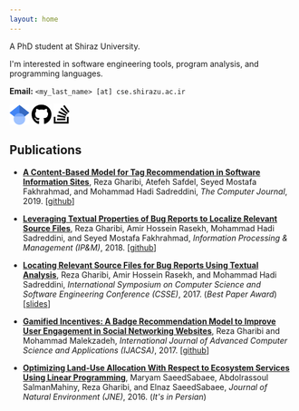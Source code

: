 ```yaml
---
layout: home
---
```


A PhD student at Shiraz University.

I'm interested in software engineering tools, program analysis, and programming languages.

**Email:** `<my_last_name> [at] cse.shirazu.ac.ir`

[<img src="assets/google-scholar.svg" alt="Google Scholar" width="35"/>](https://scholar.google.com/citations?hl=en&user=y5AU7-0AAAAJ)
[<img src="assets/github.svg" alt="GitHub" width="35"/>](https://github.com/h4iku)
[<img src="assets/stack-overflow.svg" alt="Stack Overflow" width="28"/>](https://stackoverflow.com/users/1825964/h4iku)

## Publications

- **[A Content-Based Model for Tag Recommendation in Software Information Sites](https://doi.org/10.1093/comjnl/bxz144)**,
Reza Gharibi, Atefeh Safdel, Seyed Mostafa Fakhrahmad, and Mohammad Hadi Sadreddini,
_The Computer Journal_, 2019.
[[github](https://github.com/h4iku/tag-recom)]

- **[Leveraging Textual Properties of Bug Reports to Localize Relevant Source Files](https://www.sciencedirect.com/science/article/abs/pii/S0306457318301092)**,
Reza Gharibi, Amir Hossein Rasekh, Mohammad Hadi Sadreddini, and Seyed Mostafa Fakhrahmad,
_Information Processing & Management (IP&M)_, 2018.
[[github](https://github.com/h4iku/bug-localization)]

- **[Locating Relevant Source Files for Bug Reports Using Textual Analysis](https://ieeexplore.ieee.org/abstract/document/8320119)**,
Reza Gharibi, Amir Hossein Rasekh, and Mohammad Hadi Sadreddini,
_International Symposium on Computer Science and Software Engineering Conference (CSSE)_, 2017. (_Best Paper Award_)
[[slides](pubs/csse2017_slides.pdf)]

- **[Gamified Incentives: A Badge Recommendation Model to Improve User Engagement in Social Networking Websites](https://thesai.org/Publications/ViewPaper?Volume=8&Issue=5&Code=IJACSA&SerialNo=33)**,
Reza Gharibi and Mohammad Malekzadeh,
_International Journal of Advanced Computer Science and Applications (IJACSA)_, 2017.
[[github](https://github.com/h4iku/stack-badges)]

- **[Optimizing Land-Use Allocation With Respect to Ecosystem Services Using Linear Programming](https://jne.ut.ac.ir/article_61874.html?lang=en)**,
Maryam SaeedSabaee, Abdolrassoul SalmanMahiny, Reza Gharibi, and Elnaz SaeedSabaee,
_Journal of Natural Environment (JNE)_, 2016. (_It's in Persian_)
